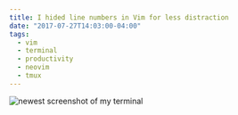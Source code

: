 ```yaml
---
title: I hided line numbers in Vim for less distraction
date: "2017-07-27T14:03:00-04:00"
tags:
  - vim
  - terminal
  - productivity
  - neovim
  - tmux
---
```


![newest screenshot of my terminal](images/uploads/Screen%20Shot%202017-07-27%20at%202.03.21%20PM.png)

